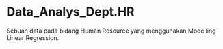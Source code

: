 # Data_Analys_Dept.HR
Sebuah data pada bidang Human Resource yang menggunakan Modelling Linear Regression. 
